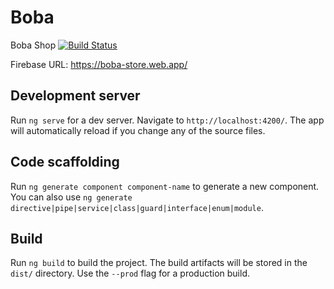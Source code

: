 # Boba

Boba Shop [![Build Status](https://travis-ci.com/yiqu/boba.svg?branch=master)](https://travis-ci.com/yiqu/boba)

Firebase URL: https://boba-store.web.app/

## Development server

Run `ng serve` for a dev server. Navigate to `http://localhost:4200/`. The app will automatically reload if you change any of the source files.

## Code scaffolding

Run `ng generate component component-name` to generate a new component. You can also use `ng generate directive|pipe|service|class|guard|interface|enum|module`.

## Build

Run `ng build` to build the project. The build artifacts will be stored in the `dist/` directory. Use the `--prod` flag for a production build.
